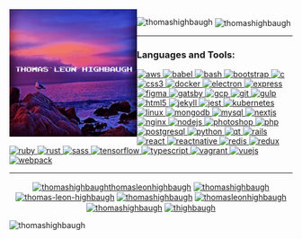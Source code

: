 <div style="width: 45%; float:left;">
<img src="header.gif" />
</div>
<p><img align="left" src="https://github-readme-stats.vercel.app/api/top-langs/?username=thomashighbaugh&layout=compact" alt="thomashighbaugh" /></p>

<p>&nbsp;<img align="center" src="https://github-readme-stats.vercel.app/api?username=thomashighbaugh&show_icons=true" alt="thomashighbaugh" /></p>


-----
<h3 align="left">Languages and Tools:</h3>
<p align="left"> <a href="https://aws.amazon.com" target="_blank"> <img src="https://devicons.github.io/devicon/devicon.git/icons/amazonwebservices/amazonwebservices-original-wordmark.svg" alt="aws" width="60" height="60"/> </a> <a href="https://babeljs.io/" target="_blank"> <img src="https://www.vectorlogo.zone/logos/babeljs/babeljs-icon.svg" alt="babel" width="60" height="60"/> </a> <a href="https://www.gnu.org/software/bash/" target="_blank"> <img src="https://www.vectorlogo.zone/logos/gnu_bash/gnu_bash-icon.svg" alt="bash" width="60" height="60"/> </a> <a href="https://getbootstrap.com" target="_blank"> <img src="https://devicons.github.io/devicon/devicon.git/icons/bootstrap/bootstrap-plain.svg" alt="bootstrap" width="60" height="60"/> </a> <a href="https://www.cprogramming.com/" target="_blank"> <img src="https://devicons.github.io/devicon/devicon.git/icons/c/c-original.svg" alt="c" width="60" height="60"/> </a> <a href="https://www.w3schools.com/css/" target="_blank"> <img src="https://devicons.github.io/devicon/devicon.git/icons/css3/css3-original-wordmark.svg" alt="css3" width="60" height="60"/> </a> <a href="https://www.docker.com/" target="_blank"> <img src="https://devicons.github.io/devicon/devicon.git/icons/docker/docker-original-wordmark.svg" alt="docker" width="60" height="60"/> </a> <a href="https://www.electronjs.org" target="_blank"> <img src="https://devicons.github.io/devicon/devicon.git/icons/electron/electron-original.svg" alt="electron" width="60" height="60"/> </a> <a href="https://expressjs.com" target="_blank"> <img src="https://devicons.github.io/devicon/devicon.git/icons/express/express-original-wordmark.svg" alt="express" width="60" height="60"/> </a> <a href="https://www.figma.com/" target="_blank"> <img src="https://www.vectorlogo.zone/logos/figma/figma-icon.svg" alt="figma" width="60" height="60"/> </a> <a href="https://www.gatsbyjs.com/" target="_blank"> <img src="https://www.vectorlogo.zone/logos/gatsbyjs/gatsbyjs-icon.svg" alt="gatsby" width="60" height="60"/> </a> <a href="https://cloud.google.com" target="_blank"> <img src="https://www.vectorlogo.zone/logos/google_cloud/google_cloud-icon.svg" alt="gcp" width="60" height="60"/> </a> <a href="https://git-scm.com/" target="_blank"> <img src="https://www.vectorlogo.zone/logos/git-scm/git-scm-icon.svg" alt="git" width="60" height="60"/> </a> <a href="https://gulpjs.com" target="_blank"> <img src="https://devicons.github.io/devicon/devicon.git/icons/gulp/gulp-plain.svg" alt="gulp" width="60" height="60"/> </a> <a href="https://www.w3.org/html/" target="_blank"> <img src="https://devicons.github.io/devicon/devicon.git/icons/html5/html5-original-wordmark.svg" alt="html5" width="60" height="60"/> </a> <a href="https://jekyllrb.com/" target="_blank"> <img src="https://www.vectorlogo.zone/logos/jekyllrb/jekyllrb-icon.svg" alt="jekyll" width="60" height="60"/> </a> <a href="https://jestjs.io" target="_blank"> <img src="https://www.vectorlogo.zone/logos/jestjsio/jestjsio-icon.svg" alt="jest" width="60" height="60"/> </a> <a href="https://kubernetes.io" target="_blank"> <img src="https://www.vectorlogo.zone/logos/kubernetes/kubernetes-icon.svg" alt="kubernetes" width="60" height="60"/> </a> <a href="https://www.linux.org/" target="_blank"> <img src="https://devicons.github.io/devicon/devicon.git/icons/linux/linux-original.svg" alt="linux" width="60" height="60"/> </a> <a href="https://www.mongodb.com/" target="_blank"> <img src="https://devicons.github.io/devicon/devicon.git/icons/mongodb/mongodb-original-wordmark.svg" alt="mongodb" width="60" height="60"/> </a> <a href="https://www.mysql.com/" target="_blank"> <img src="https://devicons.github.io/devicon/devicon.git/icons/mysql/mysql-original-wordmark.svg" alt="mysql" width="60" height="60"/> </a> <a href="https://nextjs.org/" target="_blank"> <img src="https://cdn.worldvectorlogo.com/logos/nextjs-3.svg" alt="nextjs" width="60" height="60"/> </a> <a href="https://www.nginx.com" target="_blank"> <img src="https://devicons.github.io/devicon/devicon.git/icons/nginx/nginx-original.svg" alt="nginx" width="60" height="60"/> </a> <a href="https://nodejs.org" target="_blank"> <img src="https://devicons.github.io/devicon/devicon.git/icons/nodejs/nodejs-original-wordmark.svg" alt="nodejs" width="60" height="60"/> </a> <a href="https://www.photoshop.com/en" target="_blank"> <img src="https://devicons.github.io/devicon/devicon.git/icons/photoshop/photoshop-plain.svg" alt="photoshop" width="60" height="60"/> </a> <a href="https://www.php.net" target="_blank"> <img src="https://devicons.github.io/devicon/devicon.git/icons/php/php-original.svg" alt="php" width="60" height="60"/> </a> <a href="https://www.postgresql.org" target="_blank"> <img src="https://devicons.github.io/devicon/devicon.git/icons/postgresql/postgresql-original-wordmark.svg" alt="postgresql" width="60" height="60"/> </a> <a href="https://www.python.org" target="_blank"> <img src="https://devicons.github.io/devicon/devicon.git/icons/python/python-original.svg" alt="python" width="60" height="60"/> </a> <a href="" target="_blank"> <img src="https://upload.wikimedia.org/wikipedia/commons/0/0b/Qt_logo_2016.svg" alt="qt" width="60" height="60"/> </a> <a href="https://rubyonrails.org" target="_blank"> <img src="https://devicons.github.io/devicon/devicon.git/icons/rails/rails-original-wordmark.svg" alt="rails" width="60" height="60"/> </a> <a href="https://reactjs.org/" target="_blank"> <img src="https://devicons.github.io/devicon/devicon.git/icons/react/react-original-wordmark.svg" alt="react" width="60" height="60"/> </a> <a href="https://reactnative.dev/" target="_blank"> <img src="https://reactnative.dev/img/header_logo.svg" alt="reactnative" width="60" height="60"/> </a> <a href="https://redis.io" target="_blank"> <img src="https://devicons.github.io/devicon/devicon.git/icons/redis/redis-original-wordmark.svg" alt="redis" width="60" height="60"/> </a> <a href="https://redux.js.org" target="_blank"> <img src="https://devicons.github.io/devicon/devicon.git/icons/redux/redux-original.svg" alt="redux" width="60" height="60"/> </a> <a href="https://www.ruby-lang.org/en/" target="_blank"> <img src="https://devicons.github.io/devicon/devicon.git/icons/ruby/ruby-original-wordmark.svg" alt="ruby" width="60" height="60"/> </a> <a href="https://www.rust-lang.org" target="_blank"> <img src="https://devicons.github.io/devicon/devicon.git/icons/rust/rust-plain.svg" alt="rust" width="60" height="60"/> </a> <a href="https://sass-lang.com" target="_blank"> <img src="https://devicons.github.io/devicon/devicon.git/icons/sass/sass-original.svg" alt="sass" width="60" height="60"/> </a> <a href="https://www.tensorflow.org" target="_blank"> <img src="https://www.vectorlogo.zone/logos/tensorflow/tensorflow-icon.svg" alt="tensorflow" width="60" height="60"/> </a> <a href="https://www.typescriptlang.org/" target="_blank"> <img src="https://devicons.github.io/devicon/devicon.git/icons/typescript/typescript-original.svg" alt="typescript" width="60" height="60"/> </a> <a href="" target="_blank"> <img src="https://www.vectorlogo.zone/logos/vagrantup/vagrantup-icon.svg" alt="vagrant" width="60" height="60"/> </a> <a href="https://vuejs.org/" target="_blank"> <img src="https://devicons.github.io/devicon/devicon.git/icons/vuejs/vuejs-original-wordmark.svg" alt="vuejs" width="60" height="60"/> </a> <a href="https://webpack.js.org" target="_blank"> <img src="https://devicons.github.io/devicon/devicon.git/icons/webpack/webpack-original.svg" alt="webpack" width="60" height="60"/> </a> </p>

-----


<p align="center">
<a href="https://codepen.io/thomashighbaughthomasleonhighbaugh" target="blank"><img align="center" src="https://cdn.jsdelivr.net/npm/simple-icons@3.0.1/icons/codepen.svg" alt="thomashighbaughthomasleonhighbaugh"width="90" height="90" /></a>
<a href="https://dev.to/thomashighbaugh" target="blank"><img align="center" src="https://cdn.jsdelivr.net/npm/simple-icons@3.0.1/icons/dev-dot-to.svg" alt="thomashighbaugh" width="90" height="90" /></a>
<a href="https://linkedin.com/in/thomas-leon-highbaugh" target="blank"><img align="center" src="https://cdn.jsdelivr.net/npm/simple-icons@3.0.1/icons/linkedin.svg" alt="thomas-leon-highbaugh" width="90" height="90" /></a>
<a href="https://codesandbox.com/thomashighbaugh" target="blank"><img align="center" src="https://cdn.jsdelivr.net/npm/simple-icons@3.0.1/icons/codesandbox.svg" alt="thomashighbaugh" width="90" height="90" /></a>
<a href="https://kaggle.com/thomasleonhighbaugh" target="blank"><img align="center" src="https://cdn.jsdelivr.net/npm/simple-icons@3.0.1/icons/kaggle.svg" alt="thomasleonhighbaugh"  width="90" height="90" /></a>
<a href="https://instagram.com/thomashighbaugh" target="blank"><img align="center" src="https://cdn.jsdelivr.net/npm/simple-icons@3.0.1/icons/instagram.svg" alt="thomashighbaugh"  width="90" height="90"  /></a>
<a href="https://dribbble.com/thighbaugh" target="blank"><img align="center" src="https://cdn.jsdelivr.net/npm/simple-icons@3.0.1/icons/dribbble.svg" alt="thighbaugh"  width="90" height="90"  /></a>
</p>
<p align="left"> <img src="https://komarev.com/ghpvc/?username=thomashighbaugh" alt="thomashighbaugh" /> </p>
